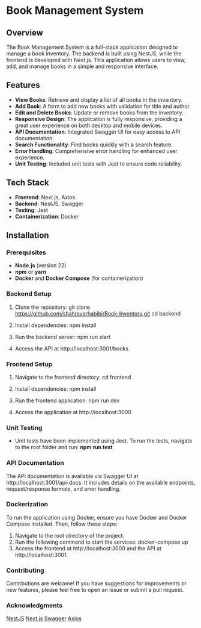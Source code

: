 # Book Management System

## Overview

The Book Management System is a full-stack application designed to manage a book inventory. The backend is built using NestJS, while the frontend is developed with Next.js. This application allows users to view, add, and manage books in a simple and responsive interface.

## Features

- **View Books**: Retrieve and display a list of all books in the inventory.
- **Add Book**: A form to add new books with validation for title and author.
- **Edit and Delete Books**: Update or remove books from the inventory.
- **Responsive Design**: The application is fully responsive, providing a great user experience on both desktop and mobile devices.
- **API Documentation**: Integrated Swagger UI for easy access to API documentation.
- **Search Functionality**: Find books quickly with a search feature.
- **Error Handling**: Comprehensive error handling for enhanced user experience.
- **Unit Testing**: Included unit tests with Jest to ensure code reliability.

## Tech Stack

- **Frontend**: Next.js, Axios
- **Backend**: NestJS, Swagger
- **Testing**: Jest
- **Containerization**: Docker

## Installation

### Prerequisites

- **Node.js** (version 22)
- **npm** or **yarn**
- **Docker** and **Docker Compose** (for containerization)

### Backend Setup

1. Clone the repository:
   git clone https://github.com/shahreyarhabibi/Book-Inventory.git
   cd backend

2. Install dependencies:
   npm install

3. Run the backend server:
   npm run start
4. Access the API at http://localhost:3001/books.

### Frontend Setup

1. Navigate to the frontend directory:
   cd frontend

2. Install dependencies:
   npm install

3. Run the frontend application:
   npm run dev

4. Access the application at http://localhost:3000

### Unit Testing

- Unit tests have been implemented using Jest. To run the tests, navigate to the root folder and run:
  **npm run test**

### API Documentation

The API documentation is available via Swagger UI at http://localhost:3001/api-docs. It includes details on the available endpoints, request/response formats, and error handling.

### Dockerization

To run the application using Docker, ensure you have Docker and Docker Compose installed. Then, follow these steps:

1. Navigate to the root directory of the project.
2. Run the following command to start the services:
   docker-compose up
3. Access the frontend at http://localhost:3000 and the API at http://localhost:3001.

### Contributing

Contributions are welcome! If you have suggestions for improvements or new features, please feel free to open an issue or submit a pull request.

### Acknowledgments

[NestJS](https://www.nestjs.com)
[Next.js](https://nextjs.org)
[Swagger](https://swagger.io/)
[Axios](https://axios-http.com/)
